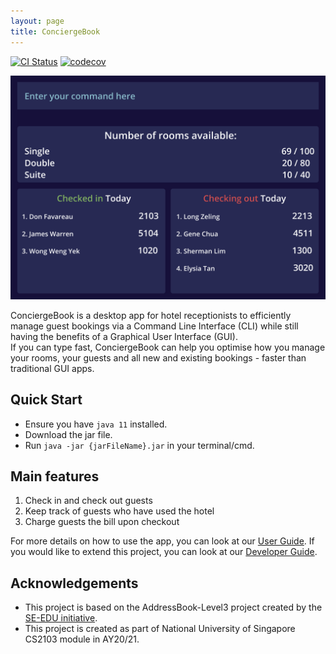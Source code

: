 ```yaml
---
layout: page
title: ConciergeBook
---
```


[![CI Status](https://github.com/se-edu/addressbook-level3/workflows/Java%20CI/badge.svg)](https://github.com/se-edu/addressbook-level3/actions)
[![codecov](https://codecov.io/gh/se-edu/addressbook-level3/branch/master/graph/badge.svg)](https://codecov.io/gh/se-edu/addressbook-level3)

![Ui](images/Ui.png)

ConciergeBook is a desktop app for hotel receptionists to efficiently
manage guest bookings via a Command Line Interface
(CLI) while still having the benefits of a Graphical User Interface (GUI).<br/>
If you can type fast, ConciergeBook can help you optimise how you manage your rooms,
your guests and all new and existing bookings - faster than traditional GUI apps.

## Quick Start
* Ensure you have `java 11` installed.
* Download the jar file.
* Run `java -jar {jarFileName}.jar` in your terminal/cmd.

## Main features
1. Check in and check out guests 
2. Keep track of guests who have used the hotel
3. Charge guests the bill upon checkout

For more details on how to use the app, you can
look at our [User Guide](https://ay2021s1-cs2103-w14-2.github.io/tp/UserGuide.html).
If you would like to extend this project, you can
look at our [Developer Guide](https://ay2021s1-cs2103-w14-2.github.io/tp/DeveloperGuide.html).

## Acknowledgements
* This project is based on the AddressBook-Level3 project created by the [SE-EDU initiative](https://se-education.org).
* This project is created as part of National University of Singapore CS2103 module in AY20/21. 
